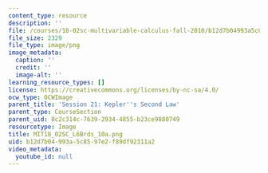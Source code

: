 ```yaml
---
content_type: resource
description: ''
file: /courses/18-02sc-multivariable-calculus-fall-2010/b12d7b04993a5c8597e2f89df92311a2_MIT18_02SC_L6Brds_10a.png
file_size: 2329
file_type: image/png
image_metadata:
  caption: ''
  credit: ''
  image-alt: ''
learning_resource_types: []
license: https://creativecommons.org/licenses/by-nc-sa/4.0/
ocw_type: OCWImage
parent_title: 'Session 21: Kepler''s Second Law'
parent_type: CourseSection
parent_uid: 8c2c314c-7639-2934-4855-b23ce9880749
resourcetype: Image
title: MIT18_02SC_L6Brds_10a.png
uid: b12d7b04-993a-5c85-97e2-f89df92311a2
video_metadata:
  youtube_id: null
---
```

